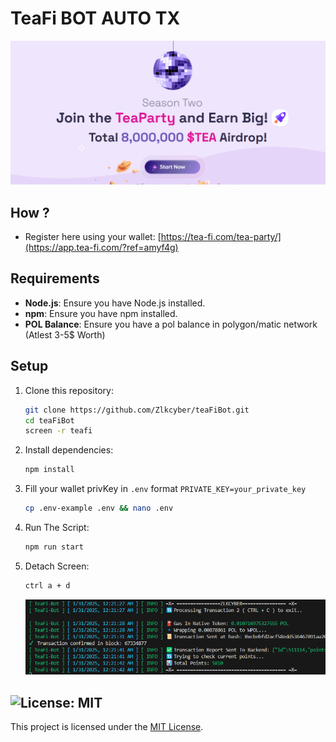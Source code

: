 # TeaFi BOT AUTO TX

![banner](image.png)

## How ?

- Register here using your wallet: [https://tea-fi.com/tea-party/](https://app.tea-fi.com/?ref=amyf4g)

## Requirements

- **Node.js**: Ensure you have Node.js installed.
- **npm**: Ensure you have npm installed.
- **POL Balance**: Ensure you have a pol balance in polygon/matic network (Atlest 3-5$ Worth)

## Setup

1. Clone this repository:
   ```bash
   git clone https://github.com/Zlkcyber/teaFiBot.git
   cd teaFiBot
   screen -r teafi
   ```
2. Install dependencies:
   ```bash
   npm install
   ```
3. Fill your wallet privKey in `.env` format `PRIVATE_KEY=your_private_key`
    ```bash
    cp .env-example .env && nano .env
    ```
4. Run The Script:
   ```bash
   npm run start
   ```

4. Detach Screen:
   ```bash
   ctrl a + d
   ```
   ![success](image-1.png)
## ![License: MIT](https://img.shields.io/badge/License-MIT-yellow.svg)

This project is licensed under the [MIT License](LICENSE).
